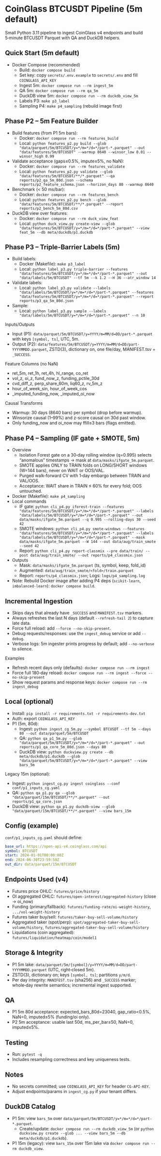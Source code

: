 # CoinGlass BTCUSDT Pipeline (5m default)

Small Python 3.11 pipeline to ingest CoinGlass v4 endpoints and build 5‑minute BTCUSDT Parquet with QA and DuckDB helpers.

## Quick Start (5m default)
- Docker Compose (recommended)
  - Build: `docker compose build`
  - Set key: copy `secrets/.env.example` to `secrets/.env` and fill `COINGLASS_API_KEY`
  - Ingest 5m: `docker compose run --rm ingest_5m`
  - QA 5m: `docker compose run --rm qa_5m`
  - DuckDB view 5m: `docker compose run --rm duckdb_view_5m`
  - Labels P3: `make p3_label`
  - Sampling P4: `make p4_sampling` (rebuild image first)

## Phase P2 – 5m Feature Builder
- Build features (from P1 5m bars):
  - Docker: `docker compose run --rm features_build`
  - Local: `python features_p2.py build --glob "data/parquet/5m/BTCUSDT/y=*/m=*/d=*/part-*.parquet" --out "data/features/5m/BTCUSDT" --warmup 8640 --winsor_low 0.01 --winsor_high 0.99`
- Validate acceptance (gaps≤0.5%, impute≤5%, no NaN):
  - Docker: `docker compose run --rm features_validate`
  - Local: `python features_p2.py validate --glob "data/features/5m/BTCUSDT/**/*.parquet" --qa reports/p2_qa_5m_80d.json --schema reports/p2_feature_schema.json --horizon_days 80 --warmup 8640`
- Benchmark (< 50 ms/bar):
  - Docker: `docker compose run --rm features_bench`
  - Local: `python features_p2.py bench --glob "data/features/5m/BTCUSDT/**/*.parquet" --report reports/p2_bench_5m_80d.csv`
- DuckDB view over features:
  - Docker: `docker compose run --rm duck_view_feat`
  - Local: `python duck_view.py create-view --glob "data/features/5m/BTCUSDT/y=*/m=*/d=*/part-*.parquet" --view feat_5m --db meta/duckdb/p1.duckdb`

## Phase P3 – Triple-Barrier Labels (5m)
- Build labels:
  - Docker (Makefile): `make p3_label`
  - Local: `python label_p3.py triple-barrier --features "data/features/5m/BTCUSDT/y=*/m=*/d=*/part-*.parquet" --out "data/labels/5m/BTCUSDT" --tf 5m --k 1.2 --H 36 --atr_window 14`
- Validate labels:
  - Local: `python label_p3.py validate --labels "data/labels/5m/BTCUSDT/y=*/m=*/d=*/part-*.parquet" --features "data/features/5m/BTCUSDT/y=*/m=*/d=*/part-*.parquet" --report reports/p3_qa_5m_80d.json`
- Sample:
  - Local: `python label_p3.py sample --labels "data/labels/5m/BTCUSDT/y=*/m=*/d=*/part-*.parquet" --n 10`

Inputs/Outputs
- Input (P1): `data/parquet/5m/BTCUSDT/y=YYYY/m=MM/d=DD/part-*.parquet` with keys `[symbol, ts]`, UTC, 5m.
- Output (P2): `data/features/5m/BTCUSDT/y=YYYY/m=MM/d=DD/part-YYYYMMDD.parquet`, ZSTD(3), dictionary on, one file/day, MANIFEST.tsv + `_SUCCESS`.

Feature Columns (no NaN)
- ret_5m, ret_1h, ret_4h, hl_range, co_ret
- vol_z, oi_z, fund_now_z, funding_pctile_30d
- cvd_diff_z, perp_share_60m, liq60_z, rv_5m_z
- hour_of_week_sin, hour_of_week_cos
- _imputed_funding_now, _imputed_oi_now

Causal Transforms
- Warmup: 30 days (8640 bars) per symbol (drop before warmup).
- Winsorize causal (1–99%) and z-score causal on 30d past window.
- Only funding_now and oi_now may ffill≤3 bars (flags emitted).

## Phase P4 – Sampling (IF gate + SMOTE, 5m)
- Overview
  - Isolation Forest gate on a 30‑day rolling window (q=0.995) selects “anomalous” timestamps → mask at `data/masks/ifgate_5m.parquet`.
  - SMOTE applies ONLY to TRAIN folds on LONG/SHORT windows (W=144 bars), never on WAIT or OOS/VAL.
  - Purged walk‑forward CV with 1‑day embargo between TRAIN and VAL/OOS.
  - Acceptance: WAIT share in TRAIN ≤ 60% for every fold; OOS untouched.
- Docker (Makefile): `make p4_sampling`
- Local commands
  - IF gate: `python cli_p4.py iforest-train --features "data/features/5m/BTCUSDT/y=*/m=*/d=*/part-*.parquet" --labels "data/labels/5m/BTCUSDT/y=*/m=*/d=*/part-*.parquet" --out data/masks/ifgate_5m.parquet --q 0.995 --rolling-days 30 --seed 42`
  - SMOTE windows: `python cli_p4.py smote-windows --features "data/features/5m/BTCUSDT/y=*/m=*/d=*/part-*.parquet" --labels "data/labels/5m/BTCUSDT/y=*/m=*/d=*/part-*.parquet" --mask data/masks/ifgate_5m.parquet --W 144 --out data/aug/train_smote --seed 42`
  - Report: `python cli_p4.py report-classmix --pre data/train/ --post data/aug/train_smote/ --out reports/p4_classmix.json`
- Outputs
  - Mask: `data/masks/ifgate_5m.parquet` (ts, symbol, keep, fold_id)
  - Augmented: `data/aug/train_smote/<fold>/train.parquet`
  - Report: `reports/p4_classmix.json`; Logs: `logs/p4_sampling.log`
- Note: Rebuild Docker image after adding P4 deps (`scikit-learn`, `imbalanced-learn`): `docker compose build`.

## Incremental Ingestion
- Skips days that already have `_SUCCESS` and `MANIFEST.tsv` markers.
- Always refreshes the last N days (default `--refresh-tail 2`) to capture late data.
- Force full reload: add `--force --no-skip-present`.
- Debug requests/responses: use the `ingest_debug` service or add `--debug`.
- Verbose logs: 5m ingester prints progress by default; add `--no-verbose` to silence.

Examples
- Refresh recent days only (defaults): `docker compose run --rm ingest`
- Force full 180‑day reload: `docker compose run --rm ingest --force --no-skip-present`
- Show request params and response keys: `docker compose run --rm ingest_debug`

## Local (optional)
- Install: `pip install -r requirements.txt -r requirements-dev.txt`
- Auth: export `COINGLASS_API_KEY`
- P1 (5m, 80d):
  - Ingest: `python ingest_cg_5m.py --symbol BTCUSDT --tf 5m --days 80 --out data/parquet/5m/BTCUSDT`
  - QA: `python qa_p1_5m.py --glob "data/parquet/5m/BTCUSDT/y=*/m=*/d=*/part-*.parquet" --out reports/p1_qa_core_5m_80d.json --days 80`
  - DuckDB view: `python duckview.py create --db meta/duckdb/p1.duckdb --glob "data/parquet/5m/BTCUSDT/y=*/m=*/d=*/part-*.parquet" --view bars_5m`
  
Legacy 15m (optional):
- Ingest: `python ingest_cg.py ingest coinglass --conf conf/p1_inputs_cg.yaml`
- QA: `python qa_p1.py qa --glob "data/parquet/15m/BTCUSDT/**/*.parquet" --out reports/p1_qa_core.json`
- DuckDB view: `python qa_p1.py duckdb-view --glob "data/parquet/15m/BTCUSDT/**/*.parquet" --view bars_15m`

## Config (example)
`conf/p1_inputs_cg.yaml` should define:
```yaml
base_url: https://open-api-v4.coinglass.com/api
symbol: BTCUSDT
start: 2024-01-01T00:00:00Z
end: 2024-06-30T23:59:59Z
out_dir: data/parquet/15m/BTCUSDT
```

## Endpoints Used (v4)
- Futures price OHLC: `futures/price/history`
- OI aggregated OHLC: `futures/open-interest/aggregated-history` (close → oi_now)
- Funding (primary/fallback): `futures/funding-rate/oi-weight-history`, `.../vol-weight-history`
- Futures taker buy/sell: `futures/taker-buy-sell-volume/history`
- Aggregated taker (spot/perp): `spot/aggregated-taker-buy-sell-volume/history`, `futures/aggregated-taker-buy-sell-volume/history`
- Liquidations (coin aggregated): `futures/liquidation/heatmap/coin/model1`

## Storage & Integrity
- P1 5m lake: `data/parquet/5m/{symbol}/y=YYYY/m=MM/d=DD/part-YYYYMMDD.parquet` (UTC, right‑closed 5m).
- ZSTD(3), dictionary on; keys `[symbol, ts]`; partitions `y/m/d`.
- Per day integrity: `MANIFEST.tsv` (sha256) and `_SUCCESS` marker; whole‑day rewrite semantics; incremental ingest supported.

## QA
- P1 5m 80d acceptance: expected_bars_80d=23040, gap_ratio<0.5%, NaN=0, imputed≤5% (funding/oi only).
- P2 5m acceptance: usable last 50d, ms_per_bar≤50, NaN=0, imputed≤5%.

## Testing
- Run: `pytest -q`
- Includes resampling correctness and key uniqueness tests.

## Notes
- No secrets committed; use `COINGLASS_API_KEY` for header `CG-API-KEY`.
- Adjust endpoints/params in `ingest_cg.py` if your tenant differs.

## DuckDB Catalog
- P1 5m: view `bars_5m` over `data/parquet/5m/BTCUSDT/y=*/m=*/d=*/part-*.parquet`.
  - Create/update: `docker compose run --rm duckdb_view_5m` (or `python duckview.py create --glob ... --view bars_5m --db meta/duckdb/p1.duckdb`).
- P1 15m (legacy): view `bars_15m` over 15m lake via `docker compose run --rm duckdb_view`.
